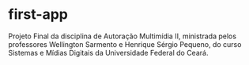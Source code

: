# first-app
Projeto Final da disciplina de Autoração Multimídia II, ministrada pelos professores Wellington Sarmento e Henrique Sérgio Pequeno, do curso Sistemas e Mídias Digitais da Universidade Federal do Ceará.

